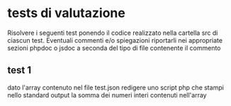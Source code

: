 # tests di valutazione

Risolvere i seguenti test ponendo il codice realizzato nella cartella src di ciascun test.
Eventuali commenti e/o spiegazioni riportarli  nei appropriate sezioni phpdoc o jsdoc a seconda del tipo di file
 contenente il commento

## test 1
dato l'array contenuto nel file test.json redigere uno script php che stampi nello standard output la somma dei
 numeri interi contenuti nell'array 

